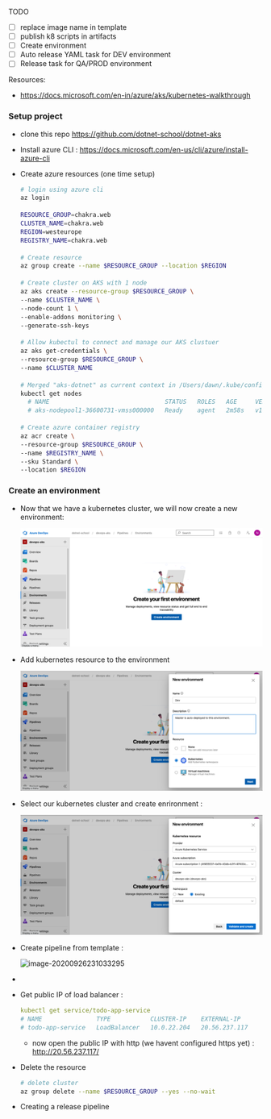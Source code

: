 TODO

- [ ] replace image name in template
- [ ] publish k8 scripts in artifacts
- [ ] Create environment
- [ ] Auto release YAML task for DEV environment
- [ ] Release task for QA/PROD environment

Resources: 

-  https://docs.microsoft.com/en-in/azure/aks/kubernetes-walkthrough



### Setup project

- clone this repo  https://github.com/dotnet-school/dotnet-aks

- Install azure CLI : https://docs.microsoft.com/en-us/cli/azure/install-azure-cli

- Create azure resources (one time setup)

  ```bash
  # login using azure cli
  az login
  
  RESOURCE_GROUP=chakra.web
  CLUSTER_NAME=chakra.web
  REGION=westeurope
  REGISTRY_NAME=chakra.web
  
  # Create resource
  az group create --name $RESOURCE_GROUP --location $REGION
  
  # Create cluster on AKS with 1 node
  az aks create --resource-group $RESOURCE_GROUP \
  --name $CLUSTER_NAME \
  --node-count 1 \
  --enable-addons monitoring \
  --generate-ssh-keys
  
  # Allow kubectul to connect and manage our AKS clustuer
  az aks get-credentials \
  --resource-group $RESOURCE_GROUP \
  --name $CLUSTER_NAME
  
  # Merged "aks-dotnet" as current context in /Users/dawn/.kube/config
  kubectl get nodes
    # NAME                                STATUS   ROLES   AGE     VERSION
    # aks-nodepool1-36600731-vmss000000   Ready    agent   2m58s   v1.16.10
    
  # Create azure container registry
  az acr create \
  --resource-group $RESOURCE_GROUP \
  --name $REGISTRY_NAME \
  --sku Standard \
  --location $REGION 
  
  ```



### Create an environment

- Now that we have a kubernetes cluster, we will now create a new environment: 

  ![image-20200926225427043](./docs/images/environments.png)



- Add kubernetes resource to the environment 

  ![image-20200926225628492](./docs/images/k8-env.png)


- Select our kubernetes cluster  and create enrironment : 

  ![image-20200926225726576](./docs/images/k8-env-cluster.png)



- Create pipeline from template : 

  ![image-20200926231033295](./docs/images/pipeline-template.png)



- 




- Get public IP of load balancer : 

  ```yaml
  kubectl get service/todo-app-service
  # NAME               TYPE           CLUSTER-IP    EXTERNAL-IP    
  # todo-app-service   LoadBalancer   10.0.22.204   20.56.237.117   
  ```

  - now open the public IP with http (we havent configured https yet) : http://20.56.237.117/



- Delete the resource

  ```bash
  # delete cluster
  az group delete --name $RESOURCE_GROUP --yes --no-wait
  ```

  



- Creating a release pipeline
